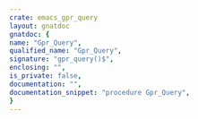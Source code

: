 ```yaml
---
crate: emacs_gpr_query
layout: gnatdoc
gnatdoc: {
name: "Gpr_Query",
qualified_name: "Gpr_Query",
signature: "gpr_query()$",
enclosing: "",
is_private: false,
documentation: "",
documentation_snippet: "procedure Gpr_Query",
}
---
```

